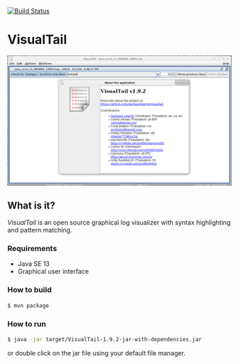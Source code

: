 
[![Build Status](https://travis-ci.org/santiagolizardo/visualtail.svg?branch=master)](https://travis-ci.org/santiagolizardo/visualtail)

# VisualTail

![VisualTail screenshot](screenshot.png "VisualTail running with 2 files open")

## What is it?

*VisualTail* is an open source graphical log visualizer with syntax highlighting and pattern matching.

### Requirements


  * Java SE 13
  * Graphical user interface

### How to build

```sh
$ mvn package
```

### How to run

```sh
$ java -jar target/VisualTail-1.9.2-jar-with-dependencies.jar 
```

or double click on the jar file using your default file manager.

